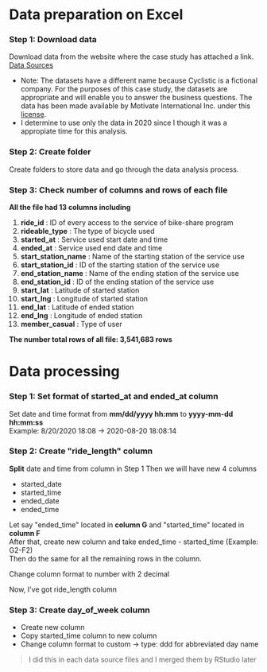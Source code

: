 # Data preparation on Excel

### Step 1: Download data 
Download data from the website where the case study has attached a link.
[Data Sources](https://divvy-tripdata.s3.amazonaws.com/index.html)
- Note: The datasets have a different name because Cyclistic is a fictional company. For the purposes of this case study, the
datasets are appropriate and will enable you to answer the business questions. The data has been made available by Motivate
International Inc. under this [license](https://www.divvybikes.com/data-license-agreement).
- I determine to use only the data in 2020 since I though it was a appropiate time for this analysis.

### Step 2: Create folder 
Create folders to store data and go through the data analysis process.

### Step 3: Check number of columns and rows of each file
**All the file had 13 columns including**

1. **ride_id**              : ID of every access to the service of bike-share program
2. **rideable_type**        : The type of bicycle used
3. **started_at**           : Service used start date and time
4. **ended_at**             : Service used end date and time
5. **start_station_name**   : Name of the starting station of the service use
6. **start_station_id**     : ID of the starting station of the service use
7. **end_station_name**     : Name of the ending station of the service use
8. **end_station_id**       : ID of the ending station of the service use
9. **start_lat**            : Latitude of started station
10. **start_lng**           : Longitude of started station
11. **end_lat**             : Latitude of ended station
12. **end_lng**             : Longitude of ended station
13. **member_casual**       : Type of user

**The number total rows of all file: 3,541,683 rows**

# Data processing

### Step 1: Set format of started_at and ended_at column
Set date and time format from __mm/dd/yyyy hh:mm__ to __yyyy-mm-dd hh:mm:ss__ \
Example: 8/20/2020 18:08 -> 2020-08-20 18:08:14

### Step 2: Create "ride_length" column
**Split** date and time from column in Step 1
Then we will have new 4 columns
- started_date
- started_time
- ended_date
- ended_time

Let say "ended_time" located in __column G__ and "started_time" located in __column F__\
After that, create new column and take ended_time - started_time (Example: G2-F2)\
Then do the same for all the remaining rows in the column.

Change column format to number with 2 decimal

Now, I've got ride_length column

### Step 3: Create day_of_week column
- Create new column
- Copy started_time column to new column
- Change column format to custom -> type: ddd for abbreviated day name

> I did this in each data source files and I merged them by RStudio later